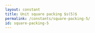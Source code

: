 ```yaml
---
layout: constant
title: Unit square packing $s(5)$
permalink: /constants/square-packing-5/
id: square-packing-5
---
```

